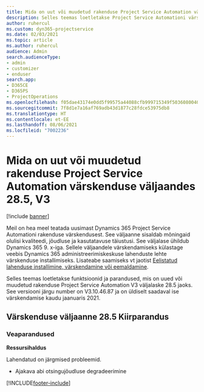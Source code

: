 ```yaml
---
title: Mida on uut või muudetud rakenduse Project Service Automation värskenduse väljaandes 28.5, Hotfix, V3
description: Selles teemas loetletakse Project Service Automationi värskenduse väljalaske 28.5 V3 funktsioonid ja parandused.
author: ruhercul
ms.custom: dyn365-projectservice
ms.date: 02/03/2021
ms.topic: article
ms.author: ruhercul
audience: Admin
search.audienceType:
- admin
- customizer
- enduser
search.app:
- D365CE
- D365PS
- ProjectOperations
ms.openlocfilehash: f05dae43174e0dd5f99575a44088cfb999715349f503608004037e616da3b4de
ms.sourcegitcommit: 7f8d1e7a16af769adb43d1877c28fdce53975db8
ms.translationtype: HT
ms.contentlocale: et-EE
ms.lasthandoff: 08/06/2021
ms.locfileid: "7002236"
---
```

# <a name="whats-new-or-changed-in-project-service-automation-update-release-285-v3"></a>Mida on uut või muudetud rakenduse Project Service Automation värskenduse väljaandes 28.5, V3

[!include [banner](../includes/psa-now-project-operations.md)]

Meil on hea meel teatada uusimast Dynamics 365 Project Service Automationi rakenduse värskendusest. See väljaanne sisaldab mõningaid olulisi kvaliteedi, jõudluse ja kasutatavuse täiustusi. See väljalase ühildub Dynamics 365 9. x-iga. Sellele väljaandele värskendamiseks külastage veebis Dynamics 365 administreerimiskeskuse lahenduste lehte värskenduse installimiseks. Lisateabe saamiseks vt jaotist [Eelistatud lahenduse installimine, värskendamine või eemaldamine](/power-platform/admin/install-remove-preferred-solution).

Selles teemas loetletakse funktsioonid ja parandused, mis on uued või muudetud rakenduse Project Service Automation V3 väljalaske 28.5 jaoks. See versiooni järgu number on V3.10.46.87 ja on üldiselt saadaval ise värskendamise kaudu jaanuaris 2021.

## <a name="update-release-285-hotfix"></a>Värskenduse väljaanne 28.5 Kiirparandus

### <a name="bug-fixes"></a>Veaparandused

**Ressursihaldus**

Lahendatud on järgmised probleemid.

- Ajakava abi otsingujõudluse degradeerimine



[!INCLUDE[footer-include](../includes/footer-banner.md)]